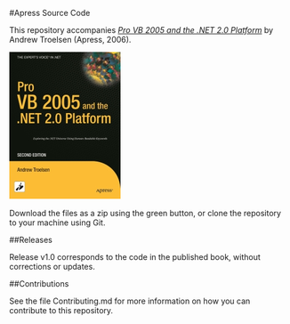 #Apress Source Code

This repository accompanies [*Pro VB 2005 and the .NET 2.0 Platform*](http://www.apress.com/9781590595787) by Andrew Troelsen (Apress, 2006).

[comment]: #cover
![Cover image](9781590595787.jpg)

Download the files as a zip using the green button, or clone the repository to your machine using Git.

##Releases

Release v1.0 corresponds to the code in the published book, without corrections or updates.

##Contributions

See the file Contributing.md for more information on how you can contribute to this repository.
